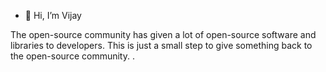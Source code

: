 - 👋 Hi, I’m Vijay

The open-source community has given a lot of open-source software and libraries to developers. This is just a small step to give something back to the open-source community. . 

<!---
vijaykilledar/vijaykilledar is a ✨ special ✨ repository because its `README.md` (this file) appears on your GitHub profile.
You can click the Preview link to take a look at your changes.
--->
